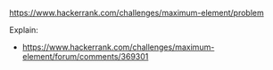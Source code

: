 https://www.hackerrank.com/challenges/maximum-element/problem

Explain:
- https://www.hackerrank.com/challenges/maximum-element/forum/comments/369301
